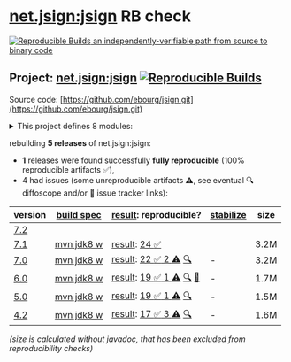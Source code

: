 [net.jsign:jsign](https://central.sonatype.com/artifact/net.jsign/jsign/versions) RB check
=======

[![Reproducible Builds](https://reproducible-builds.org/images/logos/rb.svg) an independently-verifiable path from source to binary code](https://reproducible-builds.org/)

## Project: [net.jsign:jsign](https://central.sonatype.com/artifact/net.jsign/jsign/versions) [![Reproducible Builds](https://img.shields.io/endpoint?url=https://raw.githubusercontent.com/jvm-repo-rebuild/reproducible-central/master/content/net/jsign/badge.json)](https://github.com/jvm-repo-rebuild/reproducible-central/blob/master/content/net/jsign/README.md)

Source code: [https://github.com/ebourg/jsign.git](https://github.com/ebourg/jsign.git)

<details><summary>This project defines 8 modules:</summary>

* [net.jsign:jsign](https://central.sonatype.com/artifact/net.jsign/jsign/overview)
* [net.jsign:jsign-ant](https://central.sonatype.com/artifact/net.jsign/jsign-ant/overview)
* [net.jsign:jsign-cli](https://central.sonatype.com/artifact/net.jsign/jsign-cli/overview)
* [net.jsign:jsign-core](https://central.sonatype.com/artifact/net.jsign/jsign-core/overview)
* [net.jsign:jsign-crypto](https://central.sonatype.com/artifact/net.jsign/jsign-crypto/overview)
* [net.jsign:jsign-gradle-plugin](https://central.sonatype.com/artifact/net.jsign/jsign-gradle-plugin/overview)
* [net.jsign:jsign-maven-plugin](https://central.sonatype.com/artifact/net.jsign/jsign-maven-plugin/overview)
* [net.jsign:jsign-parent](https://central.sonatype.com/artifact/net.jsign/jsign-parent/overview)
</details>

rebuilding **5 releases** of net.jsign:jsign:
- **1** releases were found successfully **fully reproducible** (100% reproducible artifacts :white_check_mark:),
- 4 had issues (some unreproducible artifacts :warning:, see eventual :mag: diffoscope and/or :memo: issue tracker links):

| version | [build spec](/BUILDSPEC.md) | [result](https://reproducible-builds.org/docs/jvm/): reproducible? | [stabilize](https://github.com/google/oss-rebuild/blob/main/cmd/stabilize/README.md) | size |
| -- | --------- | ------ | ------ | -- |
| [7.2](https://central.sonatype.com/artifact/net.jsign/jsign/7.2/pom) | | | |
| [7.1](https://central.sonatype.com/artifact/net.jsign/jsign/7.1/pom) | [mvn jdk8 w](jsign-7.1.buildspec) | [result](jsign-parent-7.1.buildinfo): [24 :white_check_mark: ](jsign-parent-7.1.buildcompare) | | 3.2M |
| [7.0](https://central.sonatype.com/artifact/net.jsign/jsign/7.0/pom) | [mvn jdk8 w](jsign-7.0.buildspec) | [result](jsign-parent-7.0.buildinfo): [22 :white_check_mark:  2 :warning:](jsign-parent-7.0.buildcompare) [:mag:](jsign-parent-7.0.diffoscope) | - | 3.2M |
| [6.0](https://central.sonatype.com/artifact/net.jsign/jsign/6.0/pom) | [mvn jdk8 w](jsign-6.0.buildspec) | [result](jsign-parent-6.0.buildinfo): [19 :white_check_mark:  1 :warning:](jsign-parent-6.0.buildcompare) [:mag:](jsign-parent-6.0.diffoscope) [:memo:](https://github.com/wvengen/proguard-maven-plugin/issues/279) | - | 1.7M |
| [5.0](https://central.sonatype.com/artifact/net.jsign/jsign/5.0/pom) | [mvn jdk8 w](jsign-5.0.buildspec) | [result](jsign-parent-5.0.buildinfo): [19 :white_check_mark:  1 :warning:](jsign-parent-5.0.buildcompare) [:mag:](jsign-parent-5.0.diffoscope) | - | 1.5M |
| [4.2](https://central.sonatype.com/artifact/net.jsign/jsign/4.2/pom) | [mvn jdk8 w](jsign-4.2.buildspec) | [result](jsign-parent-4.2.buildinfo): [17 :white_check_mark:  3 :warning:](jsign-parent-4.2.buildcompare) [:mag:](jsign-parent-4.2.diffoscope) | - | 1.6M |

<i>(size is calculated without javadoc, that has been excluded from reproducibility checks)</i>
